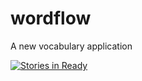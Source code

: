 # wordflow
A new vocabulary application

[![Stories in Ready](https://badge.waffle.io/damaxi/wordflow.png?label=ready&title=Ready)](http://waffle.io/damaxi/wordflow)
